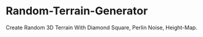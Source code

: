 # Random-Terrain-Generator
Create Random 3D Terrain With Diamond Square, Perlin Noise, Height-Map. 

